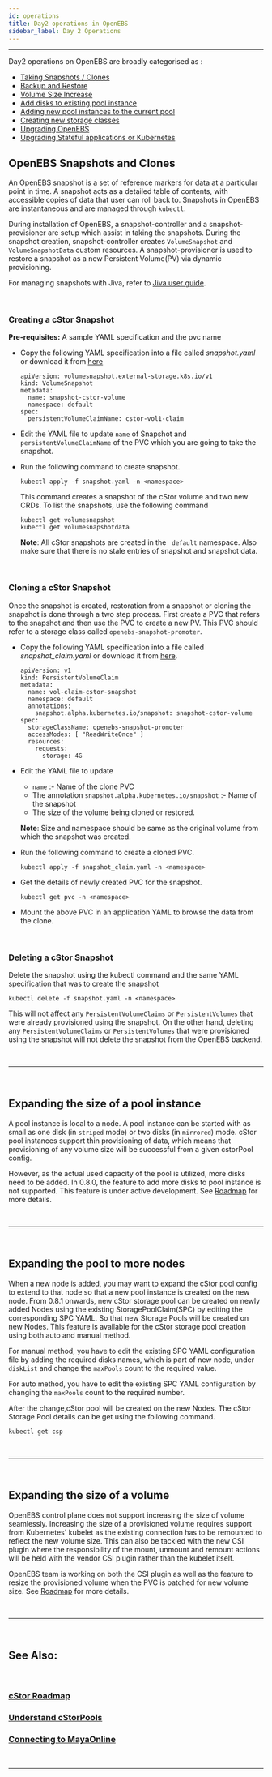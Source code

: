 ```yaml
---
id: operations
title: Day2 operations in OpenEBS
sidebar_label: Day 2 Operations
---
```

------

Day2 operations on OpenEBS are broadly categorised as  : 



- <a href="/docs/next/operations.html#openebs-snapshots-and-clones">Taking Snapshots / Clones</a> 
- <a href="/docs/next/backup.html">Backup and Restore</a>
- <a href="#expanding-the-size-of-a-volume">Volume Size Increase</a>
- <a href="#expanding-the-size-of-a-pool-instance">Add disks to existing pool instance</a>
- <a href="#expanding-the-pool-to-more-nodes">Adding new pool instances to the current pool</a>
- <a href="/docs/next/configuresc.html#creating-a-new-storageclass">Creating new storage classes</a>
- <a href="/docs/next/upgrade.html">Upgrading OpenEBS</a>
- <a href="/docs/next/k8supgrades.html">Upgrading Stateful applications or Kubernetes</a>



## OpenEBS Snapshots and Clones

An OpenEBS snapshot is a set of reference markers for data at a particular point in time. A snapshot acts as a detailed table of contents,  with accessible copies of data that user can roll back to.  Snapshots in OpenEBS are instantaneous and are managed through `kubectl`.

During installation of OpenEBS, a snapshot-controller and a snapshot-provisioner are setup which assist in taking the snapshots. During the snapshot creation, snapshot-controller creates  `VolumeSnapshot` and `VolumeSnapshotData` custom resources. A snapshot-provisioner is used to restore a snapshot as a new Persistent Volume(PV) via dynamic provisioning.



For managing snapshots with Jiva, refer to  <a href="/docs/next/jivaguide.html">Jiva user guide</a>.

<br>

### Creating a cStor Snapshot

**Pre-requisites:** A sample YAML specification and the pvc name

- Copy the following YAML specification into a file called *snapshot.yaml* or download it from  <a href="https://raw.githubusercontent.com/openebs/openebs/master/k8s/ci/maya/snapshot/cstor/snapshot.yaml" target="_blank">here</a> 

  ```
  apiVersion: volumesnapshot.external-storage.k8s.io/v1
  kind: VolumeSnapshot
  metadata:
    name: snapshot-cstor-volume
    namespace: default
  spec:
    persistentVolumeClaimName: cstor-vol1-claim
  ```

- Edit the YAML file to update  `name` of Snapshot  and  `persistentVolumeClaimName` of the PVC  which you are going to take the snapshot. 

- Run the following command to create snapshot.

  ```
  kubectl apply -f snapshot.yaml -n <namespace>
  ```

  This command creates a snapshot of the cStor volume and two new CRDs. To list the snapshots, use the following command

  ```
  kubectl get volumesnapshot
  kubectl get volumesnapshotdata
  ```

  **Note**: All cStor snapshots are created in the ` default` namespace. Also make sure that there is no stale entries of snapshot and snapshot data.

<br>

### Cloning  a cStor Snapshot

Once the snapshot is created, restoration from a snapshot or cloning the snapshot is done through a two step process. First create a PVC that refers to the snapshot and then use the PVC to create a new PV. This PVC should refer to a storage class called `openebs-snapshot-promoter`. 

- Copy the following YAML specification into a file called *snapshot_claim.yaml* or download it from <a href="https://raw.githubusercontent.com/openebs/openebs/master/k8s/ci/maya/snapshot/cstor/snapshot_claim.yaml" target="_blank">here</a>.

  ```
  apiVersion: v1
  kind: PersistentVolumeClaim
  metadata:
    name: vol-claim-cstor-snapshot
    namespace: default
    annotations:
      snapshot.alpha.kubernetes.io/snapshot: snapshot-cstor-volume
  spec:
    storageClassName: openebs-snapshot-promoter
    accessModes: [ "ReadWriteOnce" ]
    resources:
      requests:
        storage: 4G
  ```

  

- Edit the YAML file to update 

  - `name` :- Name of the clone PVC
  - The annotation `snapshot.alpha.kubernetes.io/snapshot` :- Name of the snapshot
  - The size of the volume being cloned or restored.

  **Note**: Size and namespace should be same as the original volume from which the snapshot was created.

- Run the following command to create a cloned PVC. 

  ```
  kubectl apply -f snapshot_claim.yaml -n <namespace>
  ```

- Get the details of newly created PVC for the snapshot.

  ```
  kubectl get pvc -n <namespace>
  ```

- Mount the above PVC in an application YAML to browse the data from the clone.

<br>

### Deleting a cStor Snapshot

Delete the snapshot using the kubectl command and the same YAML specification that was to create the snapshot

```
kubectl delete -f snapshot.yaml -n <namespace>
```

This will not affect any `PersistentVolumeClaims` or `PersistentVolumes` that were already provisioned using the snapshot. On the other hand, deleting any `PersistentVolumeClaims` or `PersistentVolumes` that were provisioned using the snapshot will not delete the snapshot from the OpenEBS backend.

<br>

<hr>
<br>



## Expanding the size of a pool instance

A pool instance is local to a node. A pool instance can be started with as small as one disk (in `striped` mode) or two disks (in `mirrored`) mode. cStor pool instances support thin provisioning of data, which means that provisioning of any volume size will be successful from a given cstorPool config. 

However, as the actual used capacity of the pool is utilized, more disks need to be added. In 0.8.0, the feature to add more disks to pool instance is not supported. This feature is under active development. See [Roadmap](/docs/next/cstor.html#cstor-roadmap) for more details.

<br>

<hr>

<br>

## Expanding the pool to more nodes

When a new node is added, you may want to expand the cStor pool config to extend to that node so that a new pool instance is created on the new node. From 0.8.1 onwards, new cStor storage pool can be created on newly added Nodes using the existing StoragePoolClaim(SPC) by editing the corresponding SPC YAML. So that new Storage Pools will be created on new Nodes. This feature is available for the cStor storage pool creation using both auto and manual method.

For manual method, you have to edit the existing SPC YAML configuration file by adding the required disks names, which is part of new node, under `diskList` and change the `maxPools` count to the required value.

For auto method, you have to edit the existing SPC YAML configuration by changing the `maxPools` count to the required number.

After the change,cStor pool will be created on the new Nodes. The cStor Storage Pool details can be get using the following command.

    kubectl get csp

<br>

<hr>
<br>

## Expanding the size of a volume

OpenEBS control plane does not support increasing the size of volume seamlessly. Increasing the size of a provisioned volume requires support from Kubernetes' kubelet as the existing connection has to be remounted to reflect the new volume size. This can also be tackled with the new CSI plugin where the responsibility of the mount, unmount and remount actions will be held with the vendor CSI plugin rather than the kubelet itself.

OpenEBS team is working on both the CSI plugin as well as the feature to resize the provisioned volume when the PVC is patched for new volume size. See [Roadmap](/docs/next/cstor.html#cstor-roadmap) for more details.

<br>

<hr>

<br>

## See Also:



<br>

### [cStor Roadmap](/docs/next/cstor.html#cstor-roadmap)

### [Understand cStorPools](/docs/next/cstor.html#cstor-pools)

### [Connecting to MayaOnline](/docs/next/mayaonline.html)

<br>

<hr>

<br>



<!-- Hotjar Tracking Code for https://docs.openebs.io -->

<script>
   (function(h,o,t,j,a,r){
       h.hj=h.hj||function(){(h.hj.q=h.hj.q||[]).push(arguments)};
       h._hjSettings={hjid:785693,hjsv:6};
       a=o.getElementsByTagName('head')[0];
       r=o.createElement('script');r.async=1;
       r.src=t+h._hjSettings.hjid+j+h._hjSettings.hjsv;
       a.appendChild(r);
   })(window,document,'https://static.hotjar.com/c/hotjar-','.js?sv=');
</script>


<!-- Global site tag (gtag.js) - Google Analytics -->
<script async src="https://www.googletagmanager.com/gtag/js?id=UA-92076314-12"></script>
<script>
  window.dataLayer = window.dataLayer || [];
  function gtag(){dataLayer.push(arguments);}
  gtag('js', new Date());

  gtag('config', 'UA-92076314-12');
</script>
